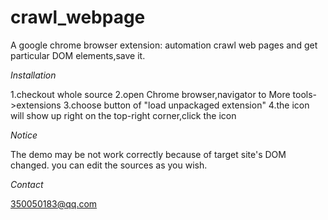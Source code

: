 # crawl_webpage

A google chrome browser extension: automation crawl web pages and get particular DOM elements,save it.

*Installation*

1.checkout whole source
2.open Chrome browser,navigator to More tools->extensions
3.choose button of "load unpackaged extension"
4.the icon will show up right on the top-right corner,click the icon

*Notice*

The demo may be not work correctly because of target site's DOM changed.
you can edit the sources as you wish.

*Contact*

350050183@qq.com
